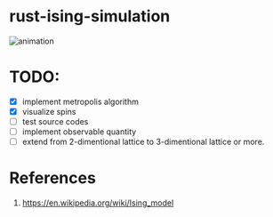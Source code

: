 # rust-ising-simulation

![animation](https://user-images.githubusercontent.com/1426972/85650438-86e05600-b6e0-11ea-8b4f-233c05ee54e7.gif)

# TODO:

- [x] implement metropolis algorithm
- [x] visualize spins
- [ ] test source codes
- [ ] implement observable quantity
- [ ] extend from 2-dimentional lattice to 3-dimentional lattice or more.

# References

1. https://en.wikipedia.org/wiki/Ising_model
